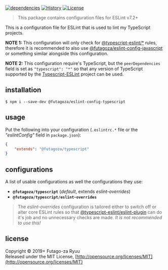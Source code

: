 [![dependencies](https://img.shields.io/david/futagoza/eslint-config-futagozaryuu.svg?path=packages/@futagoza/eslint-config-typescript)](https://david-dm.org/futagoza/eslint-config-futagozaryuu?path=packages/@futagoza/eslint-config-typescript)
[![History](https://img.shields.io/badge/history-CHANGELOG.md-orange.svg)](https://github.com/futagoza/eslint-config-futagozaryuu/blob/master/CHANGELOG.md)
[![License](https://img.shields.io/badge/license-mit-blue.svg)](https://opensource.org/licenses/MIT)

> This package contains configuration files for ESLint v7.2+<br>

This is a configuration file for ESLint that is used to lint my TypeScript projects.

**NOTE 1:** This configuration will only check for [@typescript-eslint/*][TETE] rules, therefore it is recommended to also use [@futagoza/eslint-config-javascript][ECJ] or something similar alongside this configuration.

**NOTE 2:** This configuration require's TypeScript, but the `peerDependencies` field is set as `"typescript": "*"` so that any version of TypeScript supported by the [Typescript-ESLint][TETE] project can be used.

## installation

```console
$ npm i --save-dev @futagoza/eslint-config-typescript
```

## usage

Put the following into your configuration (`.eslintrc.*` file or the _"eslintConfig"_ field in `package.json`):

```json
{
    "extends": "@futagoza/typescript"
}
```

## configurations

A list of usable configurations as well the configurations they use:

- __`@futagoza/typescript`__ (_default_, extends _eslint-overrides_)
- __`@futagoza/typescript/eslint-overrides`__

> The _eslint-overrides_ configuration is tailored either to switch off or alter core ESLint rules so that [@typescript-eslint/eslint-plugin][TETE] can do it's job and no unnecessary checks are made. _It is not recommended to use this!_

[TETE]: https://github.com/typescript-eslint/typescript-eslint
[ECJ]: https://www.npmjs.com/package/@futagoza/eslint-config-javascript

## license

Copyright © 2019+ Futago-za Ryuu<br>
Released under the MIT License, [http://opensource.org/licenses/MIT](http://opensource.org/licenses/MIT)
